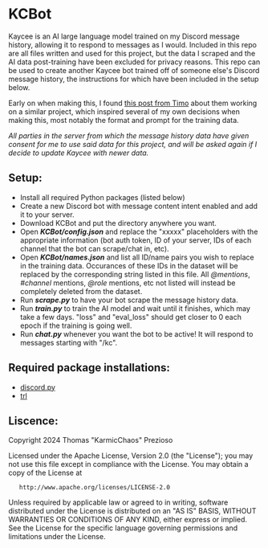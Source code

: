 # __**KCBot**__
Kaycee is an AI large language model trained on my Discord message history, allowing it to respond to messages as I would. Included in this repo are all files written and used for this project, but the data I scraped and the AI data post-training have been excluded for privacy reasons. This repo can be used to create another Kaycee bot trained off of someone else's Discord message history, the instructions for which have been included in the setup below.

Early on when making this, I found [this post from Timo](https://gotimo2.github.io/posts/training-an-llm-on-150k-discord-messages/) about them working on a similar project, which inspired several of my own decisions when making this, most notably the format and prompt for the training data.

_All parties in the server from which the message history data have given consent for me to use said data for this project, and will be asked again if I decide to update Kaycee with newer data._

## __Setup:__
* Install all required Python packages (listed below)
* Create a new Discord bot with message content intent enabled and add it to your server.
* Download KCBot and put the directory anywhere you want.
* Open ***KCBot/config.json*** and replace the "xxxxx" placeholders with the appropriate information (bot auth token, ID of your server, IDs of each channel that the bot can scrape/chat in, etc).
* Open ***KCBot/names.json*** and list all ID/name pairs you wish to replace in the training data. Occurances of these IDs in the dataset will be replaced by the corresponding string listed in this file. All _@mentions_, _#channel_ mentions, _@role_ mentions, etc not listed will instead be completely deleted from the dataset.
* Run ***scrape.py*** to have your bot scrape the message history data.
* Run ***train.py*** to train the AI model and wait until it finishes, which may take a few days. "loss" and "eval_loss" should get closer to 0 each epoch if the training is going well.
* Run ***chat.py*** whenever you want the bot to be active! It will respond to messages starting with "/kc".


## __Required package installations:__
* [discord.py](https://discordpy.readthedocs.io/en/stable/intro.html)
* [trl](https://huggingface.co/docs/trl/main/en/installation)


## __Liscence:__
 Copyright 2024 Thomas "KarmicChaos" Prezioso

   Licensed under the Apache License, Version 2.0 (the "License");
   you may not use this file except in compliance with the License.
   You may obtain a copy of the License at

       http://www.apache.org/licenses/LICENSE-2.0

   Unless required by applicable law or agreed to in writing, software
   distributed under the License is distributed on an "AS IS" BASIS,
   WITHOUT WARRANTIES OR CONDITIONS OF ANY KIND, either express or implied.
   See the License for the specific language governing permissions and
   limitations under the License.
